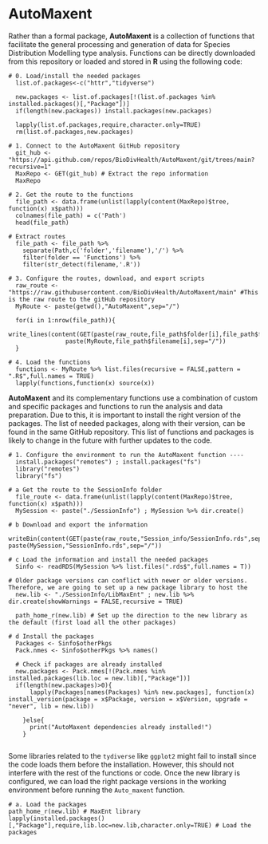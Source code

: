 # AutoMaxent

Rather than a formal package, **AutoMaxent** is a collection of functions that facilitate the general processing and generation of data for Species Distribution Modelling type analysis. Functions can be directly downloaded from this repository or loaded and stored in **R** using the following code:

```{r}
# 0. Load/install the needed packages
  list.of.packages<-c("httr","tidyverse")
  
  new.packages <- list.of.packages[!(list.of.packages %in% installed.packages()[,"Package"])]
  if(length(new.packages)) install.packages(new.packages)
  
  lapply(list.of.packages,require,character.only=TRUE)
  rm(list.of.packages,new.packages)

# 1. Connect to the AutoMaxent GitHub repository
  git_hub <- "https://api.github.com/repos/BioDivHealth/AutoMaxent/git/trees/main?recursive=1"
  MaxRepo <- GET(git_hub) # Extract the repo information
  MaxRepo

# 2. Get the route to the functions
  file_path <- data.frame(unlist(lapply(content(MaxRepo)$tree, function(x) x$path)))
  colnames(file_path) = c('Path')
  head(file_path)

# Extract routes
  file_path <- file_path %>%
    separate(Path,c('folder','filename'),'/') %>%
    filter(folder == 'Functions') %>%
    filter(str_detect(filename,'.R'))

# 3. Configure the routes, download, and export scripts
  raw_route <- "https://raw.githubusercontent.com/BioDivHealth/AutoMaxent/main" #This is the raw route to the gitHub repository
  MyRoute <- paste(getwd(),"AutoMaxent",sep="/")
  
  for(i in 1:nrow(file_path)){
    write_lines(content(GET(paste(raw_route,file_path$folder[i],file_path$filename[i],sep="/"))),
                paste(MyRoute,file_path$filename[i],sep="/"))
  }

# 4. Load the functions
  functions <- MyRoute %>% list.files(recursive = FALSE,pattern = ".R$",full.names = TRUE)
  lapply(functions,function(x) source(x))
```

**AutoMaxent** and its complementary functions use a combination of custom and specific packages and functions to run the analysis and data preparation. Due to this, it is important to install the right version of the packages. The list of needed packages, along with their version, can be found in the same GitHub repository. This list of functions and packages is likely to change in the future with further updates to the code.


```{r}
# 1. Configure the environment to run the AutoMaxent function ----
  install.packages("remotes") ; install.packages("fs")
  library("remotes")
  library("fs")

# a Get the route to the SessionInfo folder
  file_route <- data.frame(unlist(lapply(content(MaxRepo)$tree, function(x) x$path)))
  MySession <- paste("./SessionInfo") ; MySession %>% dir.create()

# b Download and export the information    
  writeBin(content(GET(paste(raw_route,"Session_info/SessionInfo.rds",sep="/")),"raw"), paste(MySession,"SessionInfo.rds",sep="/"))

# c Load the information and install the needed packages
  Sinfo <- readRDS(MySession %>% list.files(".rds$",full.names = T))

# Older package versions can conflict with newer or older versions. Therefore, we are going to set up a new package library to host the
  new.lib <- "./SessionInfo/LibMaxEnt" ; new.lib %>% dir.create(showWarnings = FALSE,recursive = TRUE)  
  
  path_home_r(new.lib) # Set up the direction to the new library as the default (first load all the other packages)
  
# d Install the packages
  Packages <- Sinfo$otherPkgs
  Pack.nmes <- Sinfo$otherPkgs %>% names()

  # Check if packages are already installed
  new.packages <- Pack.nmes[!(Pack.nmes %in% installed.packages(lib.loc = new.lib)[,"Package"])]
  if(length(new.packages)>0){
      lapply(Packages[names(Packages) %in% new.packages], function(x) install_version(package = x$Package, version = x$Version, upgrade = "never", lib = new.lib))
  
    }else{
      print("AutoMaxent dependencies already installed!")  
    }
 
  ```

   Some libraries related to the `tydiverse` like `ggplot2` might fail to install since the code loads them before the installation. However, this should not interfere with the rest of the functions or code. Once the new library is configured, we can load the right package versions in the working environment before running the `Auto_maxent` function. 

```{r}
# a. Load the packages
path_home_r(new.lib) # MaxEnt library
lapply(installed.packages()[,"Package"],require,lib.loc=new.lib,character.only=TRUE) # Load the packages

```
 
